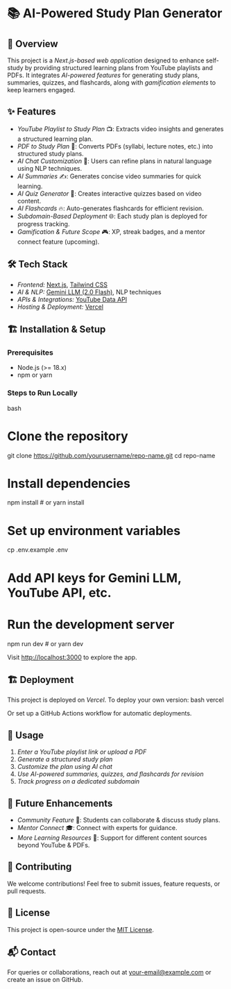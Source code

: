 # 📚 AI-Powered Study Plan Generator

## 🚀 Overview
This project is a *Next.js-based web application* designed to enhance self-study by providing structured learning plans from YouTube playlists and PDFs. It integrates *AI-powered features* for generating study plans, summaries, quizzes, and flashcards, along with *gamification elements* to keep learners engaged.

## ✨ Features
- *YouTube Playlist to Study Plan* 📺: Extracts video insights and generates a structured learning plan.
- *PDF to Study Plan* 📄: Converts PDFs (syllabi, lecture notes, etc.) into structured study plans.
- *AI Chat Customization* 🤖: Users can refine plans in natural language using NLP techniques.
- *AI Summaries* ✍: Generates concise video summaries for quick learning.
- *AI Quiz Generator* 🎯: Creates interactive quizzes based on video content.
- *AI Flashcards* 🔥: Auto-generates flashcards for efficient revision.
- *Subdomain-Based Deployment* 🌐: Each study plan is deployed for progress tracking.
- *Gamification & Future Scope* 🎮: XP, streak badges, and a mentor connect feature (upcoming).

## 🛠 Tech Stack
- *Frontend:* [Next.js](https://nextjs.org/), [Tailwind CSS](https://tailwindcss.com/)
- *AI & NLP:* [Gemini LLM (2.0 Flash)](https://ai.google.dev/), NLP techniques
- *APIs & Integrations:* [YouTube Data API](https://developers.google.com/youtube/v3)
- *Hosting & Deployment:* [Vercel](https://vercel.com/)

## 🏗 Installation & Setup
### Prerequisites
- Node.js (>= 18.x)
- npm or yarn

### Steps to Run Locally
bash
# Clone the repository
git clone https://github.com/yourusername/repo-name.git
cd repo-name

# Install dependencies
npm install  # or yarn install

# Set up environment variables
cp .env.example .env
# Add API keys for Gemini LLM, YouTube API, etc.

# Run the development server
npm run dev  # or yarn dev

Visit [http://localhost:3000](http://localhost:3000) to explore the app.

## 🏗 Deployment
This project is deployed on *Vercel*. To deploy your own version:
bash
vercel

Or set up a GitHub Actions workflow for automatic deployments.

## 📌 Usage
1. *Enter a YouTube playlist link or upload a PDF*
2. *Generate a structured study plan*
3. *Customize the plan using AI chat*
4. *Use AI-powered summaries, quizzes, and flashcards for revision*
5. *Track progress on a dedicated subdomain*

## 📅 Future Enhancements
- *Community Feature* 👥: Students can collaborate & discuss study plans.
- *Mentor Connect* 🎓: Connect with experts for guidance.
- *More Learning Resources* 📖: Support for different content sources beyond YouTube & PDFs.

## 🤝 Contributing
We welcome contributions! Feel free to submit issues, feature requests, or pull requests.

## 📜 License
This project is open-source under the [MIT License](LICENSE).

## 📬 Contact
For queries or collaborations, reach out at [your-email@example.com](mailto:your-email@example.com) or create an issue on GitHub.